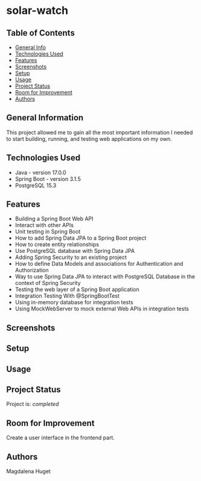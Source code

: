 # solar-watch

## Table of Contents
* [General Info](#general-information)
* [Technologies Used](#technologies-used)
* [Features](#features)
* [Screenshots](#screenshots)
* [Setup](#setup)
* [Usage](#usage)
* [Project Status](#project-status)
* [Room for Improvement](#room-for-improvement)
* [Authors](#authors)

## General Information
This project allowed me to gain all the most important information I needed to start building, running, and testing web applications on my own.

## Technologies Used
- Java - version 17.0.0
- Spring Boot - version 3.1.5
- PostgreSQL 15.3

## Features
- Building a Spring Boot Web API
- Interact with other APIs
- Unit testing in Spring Boot
- How to add Spring Data JPA to a Spring Boot project
- How to create entity relationships 
- Use PostgreSQL database with Spring Data JPA
- Adding Spring Security to an existing project
- How to define Data Models and associations for Authentication and Authorization
- Way to use Spring Data JPA to interact with PostgreSQL Database in the context of Spring Security
- Testing the web layer of a Spring Boot application
- Integration Testing With @SpringBootTest
- Using in-memory database for integration tests
- Using MockWebServer to mock external Web APIs in integration tests

## Screenshots
## Setup
## Usage

## Project Status
Project is: _completed_

## Room for Improvement
Create a user interface in the frontend part.

## Authors
Magdalena Huget